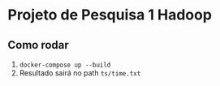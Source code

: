 # Projeto de Pesquisa 1 Hadoop


## Como rodar
1. ```docker-compose up --build```
2. Resultado sairá no path ```ts/time.txt```

